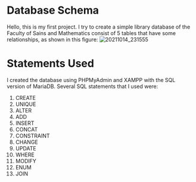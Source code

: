 # Database Schema
Hello, this is my first project. I try to create a simple library database of the Faculty of Sains and Mathematics consist of 5 tables that have some relationships, as shown in this figure:
![20211014_231555](https://user-images.githubusercontent.com/92423145/137362908-cfbcb1b4-4b5f-45ba-bfce-c998439042a7.jpg)

# Statements Used
I created the database using PHPMyAdmin and XAMPP with the SQL version of MariaDB. Several SQL statements that I used were:
1. CREATE
2. UNIQUE
3. ALTER
4. ADD
5. INSERT
6. CONCAT
7. CONSTRAINT
8. CHANGE
9. UPDATE
10. WHERE
11. MODIFY
12. ENUM
13. JOIN





